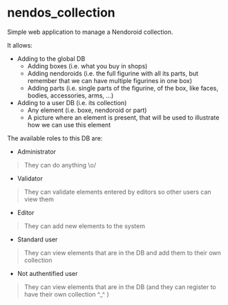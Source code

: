 # nendos_collection

Simple web application to manage a Nendoroid collection.

It allows:
* Adding to the global DB
  * Adding boxes (i.e. what you buy in shops)
  * Adding nendoroids (i.e. the full figurine with all its parts, but remember that we can have multiple figurines in one box)
  * Adding parts (i.e. single parts of the figurine, of the box, like faces, bodies, accessories, arms, ...)
* Adding to a user DB (i.e. its collection)
  * Any element (i.e. boxe, nendoroid or part)
  * A picture where an element is present, that will be used to illustrate how we can use this element

The available roles to this DB are:
* Administrator
> They can do anything \o/

* Validator
> They can validate elements entered by editors so other users can view them

* Editor
> They can add new elements to the system

* Standard user
> They can view elements that are in the DB and add them to their own collection

* Not authentified user
> They can view elements that are in the DB (and they can register to have their own collection ^_^ )
